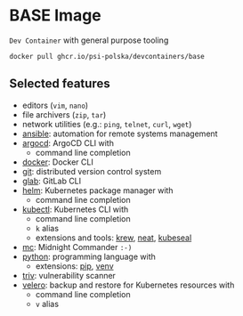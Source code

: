 # BASE Image

`Dev Container` with general purpose tooling

```shell
docker pull ghcr.io/psi-polska/devcontainers/base
```

## Selected features

* editors (`vim`, `nano`)
* file archivers (`zip`, `tar`)
* network utilities (e.g.: `ping`, `telnet`, `curl`, `wget`)
* [ansible](https://docs.ansible.com/ansible/latest/index.html): automation for remote systems management
* [argocd](https://argo-cd.readthedocs.io/en/stable/user-guide/commands/argocd/): ArgoCD CLI with
    * command line completion
* [docker](https://docs.docker.com/reference/cli/docker/): Docker CLI
* [git](https://git-scm.com/): distributed version control system
* [glab](https://github.com/gl-cli/glab): GitLab CLI
* [helm](https://helm.sh/): Kubernetes package manager with
    * command line completion
* [kubectl](https://kubernetes.io/docs/reference/kubectl/): Kubernetes CLI with
    * command line completion
    * `k` alias
    * extensions and tools: 
        [krew](https://krew.sigs.k8s.io/), 
        [neat](https://github.com/itaysk/kubectl-neat), 
        [kubeseal](https://github.com/bitnami-labs/sealed-secrets)
* [mc](https://midnight-commander.org/): Midnight Commander `:-)`
* [python](https://www.python.org/): programming language with
    * extensions: 
        [pip](https://pypi.org/project/pip/), 
        [venv](https://docs.python.org/3/library/venv.html)
* [triv](https://trivy.dev/): vulnerability scanner
* [velero](https://velero.io/): backup and restore for Kubernetes resources with
    * command line completion
    * `v` alias
